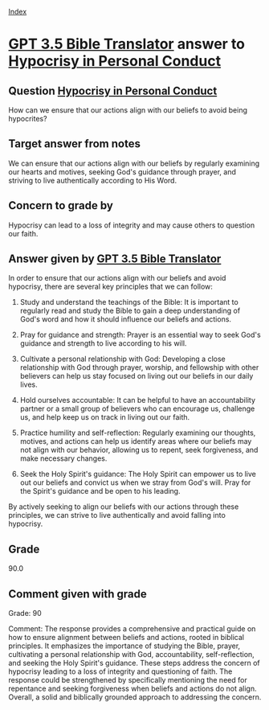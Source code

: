 
[Index](../../index.md)
# [GPT 3.5 Bible Translator](../../answering_models/GPT_3.5_Bible_Translator.md) answer to [Hypocrisy in Personal Conduct](../../questions/Hypocrisy_in_Personal_Conduct.md)

## Question [Hypocrisy in Personal Conduct](../../questions/Hypocrisy_in_Personal_Conduct.md)
How can we ensure that our actions align with our beliefs to avoid being hypocrites?

## Target answer from notes
We can ensure that our actions align with our beliefs by regularly examining our hearts and motives, seeking God's guidance through prayer, and striving to live authentically according to His Word.

## Concern to grade by
Hypocrisy can lead to a loss of integrity and may cause others to question our faith.

## Answer given by [GPT 3.5 Bible Translator](../../answering_models/GPT_3.5_Bible_Translator.md)
In order to ensure that our actions align with our beliefs and avoid hypocrisy, there are several key principles that we can follow:

1. Study and understand the teachings of the Bible: It is important to regularly read and study the Bible to gain a deep understanding of God's word and how it should influence our beliefs and actions.

2. Pray for guidance and strength: Prayer is an essential way to seek God's guidance and strength to live according to his will.

3. Cultivate a personal relationship with God: Developing a close relationship with God through prayer, worship, and fellowship with other believers can help us stay focused on living out our beliefs in our daily lives.

4. Hold ourselves accountable: It can be helpful to have an accountability partner or a small group of believers who can encourage us, challenge us, and help keep us on track in living out our faith.

5. Practice humility and self-reflection: Regularly examining our thoughts, motives, and actions can help us identify areas where our beliefs may not align with our behavior, allowing us to repent, seek forgiveness, and make necessary changes.

6. Seek the Holy Spirit's guidance: The Holy Spirit can empower us to live out our beliefs and convict us when we stray from God's will. Pray for the Spirit's guidance and be open to his leading.

By actively seeking to align our beliefs with our actions through these principles, we can strive to live authentically and avoid falling into hypocrisy.

## Grade
90.0

## Comment given with grade
Grade: 90

Comment: The response provides a comprehensive and practical guide on how to ensure alignment between beliefs and actions, rooted in biblical principles. It emphasizes the importance of studying the Bible, prayer, cultivating a personal relationship with God, accountability, self-reflection, and seeking the Holy Spirit's guidance. These steps address the concern of hypocrisy leading to a loss of integrity and questioning of faith. The response could be strengthened by specifically mentioning the need for repentance and seeking forgiveness when beliefs and actions do not align. Overall, a solid and biblically grounded approach to addressing the concern.
